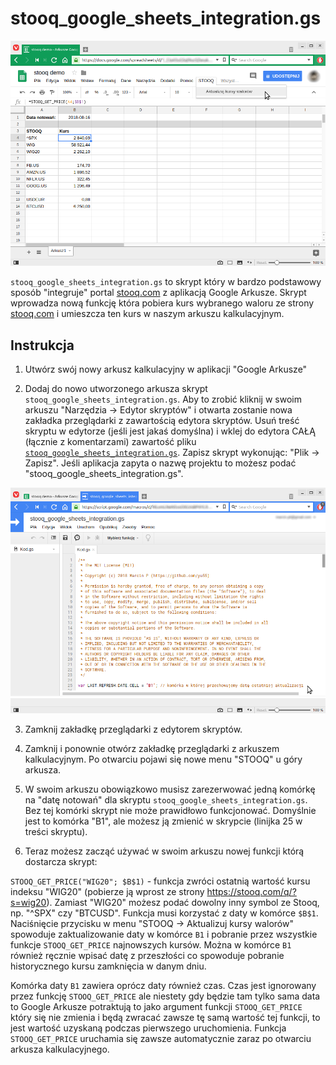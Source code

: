 # stooq_google_sheets_integration.gs

![stooq_integration.png](screenshots/stooq_integration.png?raw=true "Arkusz pobierający dane z portalu Stooq.com")

`stooq_google_sheets_integration.gs` to skrypt który w bardzo podstawowy sposób "integruje" portal [stooq.com](https://stooq.com) z aplikacją Google Arkusze. Skrypt wprowadza nową funkcję która pobiera kurs wybranego waloru ze strony [stooq.com](https://stooq.com) i umieszcza ten kurs w naszym arkuszu kalkulacyjnym.

## Instrukcja

1. Utwórz swój nowy arkusz kalkulacyjny w aplikacji "Google Arkusze"

2. Dodaj do nowo utworzonego arkusza skrypt `stooq_google_sheets_integration.gs`. Aby to zrobić kliknij w swoim arkuszu "Narzędzia -> Edytor skryptów" i otwarta zostanie nowa zakładka przeglądarki z zawartością edytora skryptów. Usuń treść skryptu w edytorze (jeśli jest jakaś domyślna) i wklej do edytora CAŁĄ (łącznie z komentarzami) zawartość pliku [`stooq_google_sheets_integration.gs`](stooq_google_sheets_integration.gs). Zapisz skrypt wykonując: "Plik -> Zapisz". Jeśli aplikacja zapyta o nazwę projektu to możesz podać "stooq_google_sheets_integration.gs".

![stooq_script_editor.png](screenshots/stooq_script_editor.png?raw=true "Widok edytora skryptów")

3. Zamknij zakładkę przeglądarki z edytorem skryptów.

4. Zamknij i ponownie otwórz zakładkę przeglądarki z arkuszem kalkulacyjnym. Po otwarciu pojawi się nowe menu "STOOQ" u góry arkusza.

5. W swoim arkuszu obowiązkowo musisz zarezerwować jedną komórkę na "datę notowań" dla skryptu `stooq_google_sheets_integration.gs`. Bez tej komórki skrypt nie może prawidłowo funkcjonować. Domyślnie jest to komórka "B1", ale możesz ją zmienić w skrypcie (linijka 25 w treści skryptu).

6. Teraz możesz zacząć używać w swoim arkuszu nowej funkcji którą dostarcza skrypt:

`STOOQ_GET_PRICE("WIG20"; $B$1)` - funkcja zwróci ostatnią wartość kursu indeksu "WIG20" (pobierze ją wprost ze strony https://stooq.com/q/?s=wig20). Zamiast "WIG20" możesz podać dowolny inny symbol ze Stooq, np. "^SPX" czy "BTCUSD". Funkcja musi korzystać z daty w komórce `$B$1`. Naciśnięcie przycisku w menu "STOOQ -> Aktualizuj kursy walorów" spowoduje zaktualizowanie daty w komórce `B1` i pobranie przez wszystkie funkcje `STOOQ_GET_PRICE` najnowszych kursów.
Można w komórce `B1` również ręcznie wpisać datę z przeszłości co spowoduje pobranie historycznego kursu zamknięcia w danym dniu.

Komórka daty `B1` zawiera oprócz daty również czas. Czas jest ignorowany przez funkcję `STOOQ_GET_PRICE` ale niestety gdy będzie tam tylko sama data to Google Arkusze potraktują to jako argument funkcji `STOOQ_GET_PRICE` który się nie zmienia i będą zwracać zawsze tę samą wartość tej funkcji, to jest wartość uzyskaną podczas pierwszego uruchomienia.
Funkcja `STOOQ_GET_PRICE` uruchamia się zawsze automatycznie zaraz po otwarciu arkusza kalkulacyjnego.


